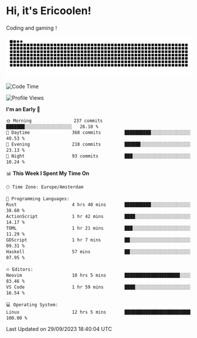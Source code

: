 # Hi, it's Ericoolen!
Coding and gaming！

<picture>
  <source media="(prefers-color-scheme: dark)" srcset="https://raw.githubusercontent.com/Eric-Song-Nop/Eric-Song-Nop/output/github-contribution-grid-snake-dark.svg">
  <source media="(prefers-color-scheme: light)" srcset="https://raw.githubusercontent.com/Eric-Song-Nop/Eric-Song-Nop/output/github-contribution-grid-snake.svg">
  <img alt="github contribution grid snake animation" src="https://raw.githubusercontent.com/Eric-Song-Nop/Eric-Song-Nop/output/github-contribution-grid-snake.svg">
</picture>

<!--START_SECTION:waka-->
![Code Time](http://img.shields.io/badge/Code%20Time-1%2C018%20hrs%2017%20mins-blue)

![Profile Views](http://img.shields.io/badge/Profile%20Views-4-blue)

**I'm an Early 🐤** 

```text
🌞 Morning                237 commits         ███████░░░░░░░░░░░░░░░░░░   26.10 % 
🌆 Daytime                368 commits         ██████████░░░░░░░░░░░░░░░   40.53 % 
🌃 Evening                210 commits         ██████░░░░░░░░░░░░░░░░░░░   23.13 % 
🌙 Night                  93 commits          ███░░░░░░░░░░░░░░░░░░░░░░   10.24 % 
```


📊 **This Week I Spent My Time On** 

```text
🕑︎ Time Zone: Europe/Amsterdam

💬 Programming Languages: 
Rust                     4 hrs 40 mins       ██████████░░░░░░░░░░░░░░░   38.60 % 
ActionScript             1 hr 42 mins        ████░░░░░░░░░░░░░░░░░░░░░   14.17 % 
TOML                     1 hr 21 mins        ███░░░░░░░░░░░░░░░░░░░░░░   11.29 % 
GDScript                 1 hr 7 mins         ██░░░░░░░░░░░░░░░░░░░░░░░   09.31 % 
Haskell                  57 mins             ██░░░░░░░░░░░░░░░░░░░░░░░   07.95 % 

🔥 Editors: 
Neovim                   10 hrs 5 mins       █████████████████████░░░░   83.46 % 
VS Code                  1 hr 59 mins        ████░░░░░░░░░░░░░░░░░░░░░   16.54 % 

💻 Operating System: 
Linux                    12 hrs 5 mins       █████████████████████████   100.00 % 
```


 Last Updated on 29/09/2023 18:40:04 UTC
<!--END_SECTION:waka-->
